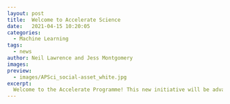 ```yaml
---
layout: post
title:  Welcome to Accelerate Science
date:   2021-04-15 10:20:05
categories:
  - Machine Learning
tags:
  - news
author: Neil Lawrence and Jess Montgomery
images:
preview:
  - images/APSci_social-asset_white.jpg
excerpt:
  Welcome to the Accelerate Programme! This new initiative will be advancing research at the interface of machine learning and the sciences.
---
```

